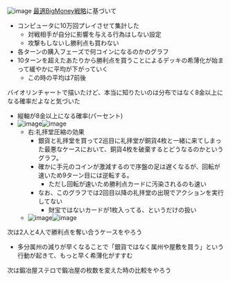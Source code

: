 
![image](https://gyazo.com/37579a6e315db28f82db5110b5551343/thumb/1000)
[最適BigMoney戦略](http://wiki.dominionstrategy.com/index.php/Big_Money#Big_Money_Optimized)に基づいて
- コンピュータに10万回プレイさせて集計した
    - 対戦相手が自分に影響を与える行為はしない設定
    - 攻撃もしないし勝利点も買わない
- 各ターンの購入フェーズで何コインになるのかのグラフ
- 10ターンを超えたあたりから勝利点を買うことによるデッキの希薄化が始まって緩やかに平均が下がっていく
    - この時の平均は7前後

バイオリンチャートで描いたけど、本当に知りたいのは分布ではなく8金以上になる確率だよなと気づいた
- 縦軸が8金以上になる確率(パーセント)
- ![image](https://gyazo.com/73e3d6db82d5d370c20acd9014040edb/thumb/1000)![image](https://gyazo.com/d22dbb9f7d9d952652ca74b6de584607/thumb/1000)
    - 右:礼拝堂圧縮の効果
        - 銀貨と礼拝堂を買って2巡目に礼拝堂が銅貨4枚と一緒に来てしまった最悪なケースにおいて、銅貨4枚を破棄するとどうなるのかというグラフ。
        - 確かに手元のコインが激減するので序盤の足は遅くなるが、回転が速いため9ターン目には逆転する。
            - ただし回転が速いため勝利点カードに汚染されるのも速い
        - なお、このグラフでは2回目以降の礼拝堂の出現でアクションを実行してない
            - 財宝ではないカードが1枚入ってる、というだけの扱い
    - ![image](https://gyazo.com/37579a6e315db28f82db5110b5551343/thumb/1000)![image](https://gyazo.com/c812a0e6f3dc5a7458e003fa581b75de/thumb/1000)



次は2人と4人で勝利点を奪い合うケースをやろう
- 多分属州の減りが早くなることで「銀貨ではなく属州や屋敷を買う」という行動が起きて、もっと早く希薄化がすすむ

次は鍛冶屋ステロで鍛冶屋の枚数を変えた時の比較をやろう
